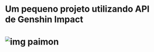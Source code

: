 <h1>Um pequeno projeto utilizando API de Genshin Impact<h1/>

<img style="text-align: center;" src="https://static.wikia.nocookie.net/gensin-impact/images/1/1d/Icon_Emoji_MEMTF_05.png/revision/latest/scale-to-width-down/250?cb=20211119133509" alt="img paimon">
